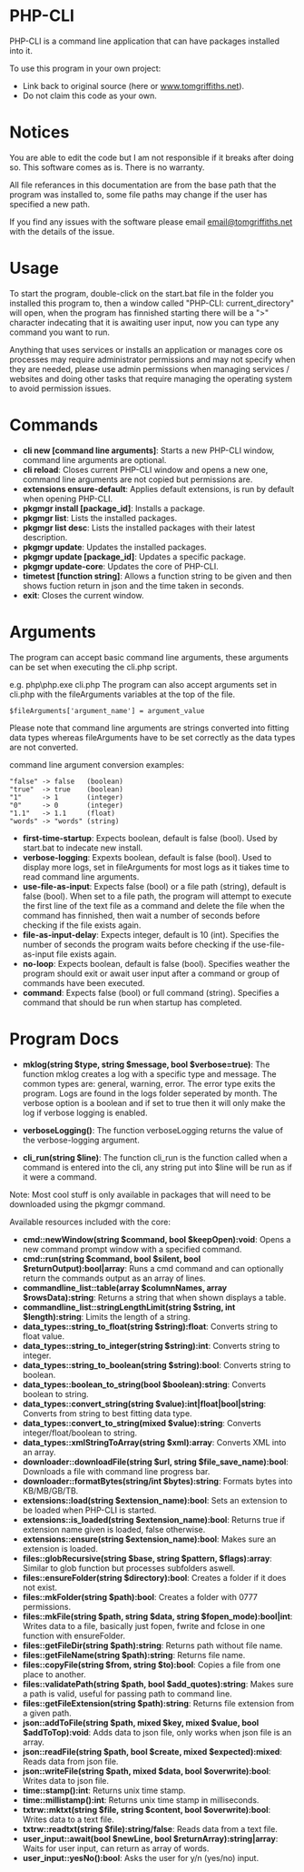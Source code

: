 # PHP-CLI
PHP-CLI is a command line application that can have packages installed into it.

To use this program in your own project:
* Link back to original source (here or www.tomgriffiths.net).
* Do not claim this code as your own.

# Notices
You are able to edit the code but I am not responsible if it breaks after doing so. This software comes as is. There is no warranty.

All file referances in this documentation are from the base path that the program was installed to, some file paths may change if the user has specified a new path.

If you find any issues with the software please email email@tomgriffiths.net with the details of the issue.


# Usage

To start the program, double-click on the start.bat file in the folder you installed this program to, then a window called "PHP-CLI: current_directory" will open, when the program has finnished starting there will be a ">" character indecating that it is awaiting user input, now you can type any command you want to run.

Anything that uses services or installs an application or manages core os processes may require administrator permissions and may not specify when they are needed, please use admin permissions when managing services / websites and doing other tasks that require managing the operating system to avoid permission issues.


# Commands

- **cli new [command line arguments]**: Starts a new PHP-CLI window, command line arguments are optional.
- **cli reload**: Closes current PHP-CLI window and opens a new one, command line arguments are not copied but permissions are.
- **extensions ensure-default**: Applies default extensions, is run by default when opening PHP-CLI.
- **pkgmgr install [package_id]**: Installs a package.
- **pkgmgr list**: Lists the installed packages.
- **pkgmgr list desc**: Lists the installed packages with their latest description.
- **pkgmgr update**: Updates the installed packages.
- **pkgmgr update [package_id]**: Updates a specific package.
- **pkgmgr update-core**: Updates the core of PHP-CLI.
- **timetest [function string]**: Allows a function string to be given and then shows fuction return in json and the time taken in seconds.
- **exit**: Closes the current window.


# Arguments

The program can accept basic command line arguments, these arguments can be set when executing the cli.php script.

e.g. php\php.exe cli.php <arg1> <arg1 value> <arg2> <arg2 value>
The program can also accept arguments set in cli.php with the fileArguments variables at the top of the file.


    $fileArguments['argument_name'] = argument_value


Please note that command line arguments are strings converted into fitting data types whereas fileArguments have to be set correctly as the data types are not converted.

command line argument conversion examples:

    "false" -> false   (boolean)
    "true"  -> true    (boolean)
    "1"     -> 1       (integer)
    "0"     -> 0       (integer)
    "1.1"   -> 1.1     (float)
    "words" -> "words" (string)

- **first-time-startup**: Expects boolean, default is false (bool). Used by start.bat to indecate new install.
- **verbose-logging**: Expexts boolean, default is false (bool). Used to display more logs, set in fileArguments for most logs as it tiakes time to read command line arguments.
- **use-file-as-input**: Expects false (bool) or a file path (string), default is false (bool). When set to a file path, the program will attempt to execute the first line of the text file as a command and delete the file when the command has finnished, then wait a number of seconds before checking if the file exists again.
- **file-as-input-delay**: Expects integer, default is 10 (int). Specifies the number of seconds the program waits before checking if the use-file-as-input file exists again.
- **no-loop**: Expects boolean, default is false (bool). Specifies weather the program should exit or await user input after a command or group of commands have been executed.
- **command**: Expects false (bool) or full command (string). Specifies a command that should be run when startup has completed.


# Program Docs

- **mklog(string $type, string $message, bool $verbose=true)**: The function mklog creates a log with a specific type and message. The common types are: general, warning, error. The error type exits the program. Logs are found in the logs folder seperated by month. The verbose option is a boolean and if set to true then it will only make the log if verbose logging is enabled.

- **verboseLogging()**: The function verboseLogging returns the value of the verbose-logging argument.

- **cli_run(string $line)**: The function cli_run is the function called when a command is entered into the cli, any string put into $line will be run as if it were a command.

Note: Most cool stuff is only available in packages that will need to be downloaded using the pkgmgr command.

Available resources included with the core:

- **cmd::newWindow(string $command, bool $keepOpen):void**: Opens a new command prompt window with a specified command.
- **cmd::run(string $command, bool $silent, bool $returnOutput):bool|array**: Runs a cmd command and can optionally return the commands output as an array of lines.
- **commandline_list::table(array $columnNames, array $rowsData):string**: Returns a string that when shown displays a table.
- **commandline_list::stringLengthLimit(string $string, int $length):string**: Limits the length of a string.
- **data_types::string_to_float(string $string):float**: Converts string to float value.
- **data_types::string_to_integer(string $string):int**: Converts string to integer.
- **data_types::string_to_boolean(string $string):bool**: Converts string to boolean.
- **data_types::boolean_to_string(bool $boolean):string**: Converts boolean to string.
- **data_types::convert_string(string $value):int|float|bool|string**: Converts from string to best fitting data type.
- **data_types::convert_to_string(mixed $value):string**: Converts integer/float/boolean to string.
- **data_types::xmlStringToArray(string $xml):array**: Converts XML into an array.
- **downloader::downloadFile(string $url, string $file_save_name):bool**: Downloads a file with command line progress bar.
- **downloader::formatBytes(string/int $bytes):string**: Formats bytes into KB/MB/GB/TB.
- **extensions::load(string $extension_name):bool**: Sets an extension to be loaded when PHP-CLI is started.
- **extensions::is_loaded(string $extension_name):bool**: Returns true if extension name given is loaded, false otherwise.
- **extensions::ensure(string $extension_name):bool**: Makes sure an extension is loaded.
- **files::globRecursive(string $base, string $pattern, $flags):array**: Similar to glob function but processes subfolders aswell.
- **files::ensureFolder(string $directory):bool**: Creates a folder if it does not exist.
- **files::mkFolder(string $path):bool**: Creates a folder with 0777 permissions.
- **files::mkFile(string $path, string $data, string $fopen_mode):bool|int**: Writes data to a file, basically just fopen, fwrite and fclose in one function with ensureFolder.
- **files::getFileDir(string $path):string**: Returns path without file name.
- **files::getFileName(string $path):string**: Returns file name.
- **files::copyFile(string $from, string $to):bool**: Copies a file from one place to another.
- **files::validatePath(string $path, bool $add_quotes):string**: Makes sure a path is valid, useful for passing path to command line.
- **files::getFileExtension(string $path):string**: Returns file extension from a given path.
- **json::addToFile(string $path, mixed $key, mixed $value, bool $addToTop):void**: Adds data to json file, only works when json file is an array.
- **json::readFile(string $path, bool $create, mixed $expected):mixed**: Reads data from json file.
- **json::writeFile(string $path, mixed $data, bool $overwrite):bool**: Writes data to json file.
- **time::stamp():int**: Returns unix time stamp.
- **time::millistamp():int**: Returns unix time stamp in milliseconds.
- **txtrw::mktxt(string $file, string $content, bool $overwrite):bool**: Writes data to a text file.
- **txtrw::readtxt(string $file):string/false**: Reads data from a text file.
- **user_input::await(bool $newLine, bool $returnArray):string|array**: Waits for user input, can return as array of words.
- **user_input::yesNo():bool**: Asks the user for y/n (yes/no) input.
